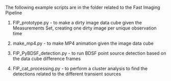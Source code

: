 The following example scripts are in the folder related to the Fast Imaging Pipeline

1. FIP_prototype.py - to make a dirty image data cube given the Measurements Set, creating one dirty image per unique observation time

2. make_mp4.py - to make MP4 animation given the image data cube

3. FIP_PyBDSF_detection.py - to run BDSF point source detection based on the data cube difference frames

4. FIP_cat_processing.py - to perform a cluster analysis to find the detections related to the different transient sources 
